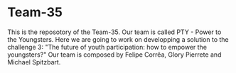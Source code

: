 # Team-35

This is the reposotory of the Team-35. 
Our team is called PTY - Power to the Youngsters.
Here we are going to work on developping a solution to the challenge 3: "The future of youth participation: how to empower the youngsters?"
Our team is composed by Felipe Corrêa, Glory Pierrete and Michael Spitzbart.
